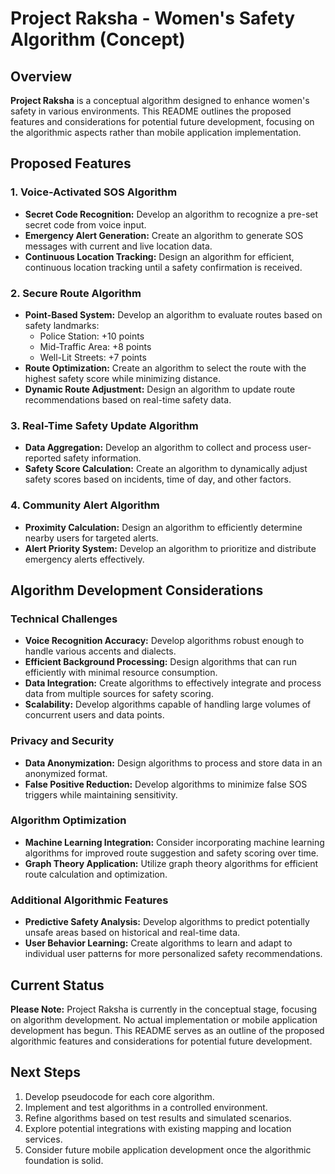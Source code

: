 # Project Raksha - Women's Safety Algorithm (Concept)

## Overview

**Project Raksha** is a conceptual algorithm designed to enhance women's safety in various environments. This README outlines the proposed features and considerations for potential future development, focusing on the algorithmic aspects rather than mobile application implementation.

## Proposed Features

### 1. Voice-Activated SOS Algorithm
- **Secret Code Recognition:** Develop an algorithm to recognize a pre-set secret code from voice input.
- **Emergency Alert Generation:** Create an algorithm to generate SOS messages with current and live location data.
- **Continuous Location Tracking:** Design an algorithm for efficient, continuous location tracking until a safety confirmation is received.

### 2. Secure Route Algorithm
- **Point-Based System:** Develop an algorithm to evaluate routes based on safety landmarks:
  - Police Station: +10 points
  - Mid-Traffic Area: +8 points
  - Well-Lit Streets: +7 points
- **Route Optimization:** Create an algorithm to select the route with the highest safety score while minimizing distance.
- **Dynamic Route Adjustment:** Design an algorithm to update route recommendations based on real-time safety data.

### 3. Real-Time Safety Update Algorithm
- **Data Aggregation:** Develop an algorithm to collect and process user-reported safety information.
- **Safety Score Calculation:** Create an algorithm to dynamically adjust safety scores based on incidents, time of day, and other factors.

### 4. Community Alert Algorithm
- **Proximity Calculation:** Design an algorithm to efficiently determine nearby users for targeted alerts.
- **Alert Priority System:** Develop an algorithm to prioritize and distribute emergency alerts effectively.

## Algorithm Development Considerations

### Technical Challenges
- **Voice Recognition Accuracy:** Develop algorithms robust enough to handle various accents and dialects.
- **Efficient Background Processing:** Design algorithms that can run efficiently with minimal resource consumption.
- **Data Integration:** Create algorithms to effectively integrate and process data from multiple sources for safety scoring.
- **Scalability:** Develop algorithms capable of handling large volumes of concurrent users and data points.

### Privacy and Security
- **Data Anonymization:** Design algorithms to process and store data in an anonymized format.
- **False Positive Reduction:** Develop algorithms to minimize false SOS triggers while maintaining sensitivity.

### Algorithm Optimization
- **Machine Learning Integration:** Consider incorporating machine learning algorithms for improved route suggestion and safety scoring over time.
- **Graph Theory Application:** Utilize graph theory algorithms for efficient route calculation and optimization.

### Additional Algorithmic Features
- **Predictive Safety Analysis:** Develop algorithms to predict potentially unsafe areas based on historical and real-time data.
- **User Behavior Learning:** Create algorithms to learn and adapt to individual user patterns for more personalized safety recommendations.

## Current Status

**Please Note:** Project Raksha is currently in the conceptual stage, focusing on algorithm development. No actual implementation or mobile application development has begun. This README serves as an outline of the proposed algorithmic features and considerations for potential future development.

## Next Steps

1. Develop pseudocode for each core algorithm.
2. Implement and test algorithms in a controlled environment.
3. Refine algorithms based on test results and simulated scenarios.
4. Explore potential integrations with existing mapping and location services.
5. Consider future mobile application development once the algorithmic foundation is solid.
